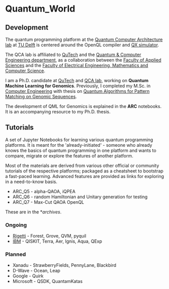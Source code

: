 # Quantum_World

## Development

The quantum programming platform at the [Quantum Computer Architecture lab](https://www.tudelft.nl/en/eemcs/the-faculty/departments/quantum-computer-engineering/quantum-computer-architecture-lab/) at [TU Delft](https://www.tudelft.nl/en/) is centered around the OpenQL compiler and [QX simulator](http://quantum-studio.net/).

The QCA lab is affiliated to [QuTech](https://qutech.nl/) and the [Quantum & Computer Engineering department](https://www.tudelft.nl/en/eemcs/the-faculty/departments/quantum-computer-engineering/), as a collaboration between the [Faculty of Applied Sciences](https://www.tudelft.nl/en/tnw/) and the [Faculty of Electrical Engineering, Mathematics and Computer Science](https://www.tudelft.nl/en/eemcs/).

I am a Ph.D. candidate at [QuTech](https://qutech.nl/person/aritra-sarkar/) and [QCA lab](https://www.tudelft.nl/en/eemcs/the-faculty/departments/quantum-computer-engineering/quantum-computer-architecture-lab/staff/aritra-sarkar/), working on **Quantum Machine Learning for Genomics**. Previously, I completed my M.Sc. in [Computer Engineering](https://www.tudelft.nl/en/education/programmes/masters/computer-engineering/msc-computer-engineering/) with thesis on [Quantum Algorithms for Pattern Matching on Genomic Sequences](https://repository.tudelft.nl/islandora/object/uuid%3A4257310d-6d8b-4f5a-9fda-00cf8e081f0e).

The development of QML for Genomics is explained in the **ARC** notebooks. It is an accompanying resource to my Ph.D. thesis.

## Tutorials

A set of Jupyter Notebooks for learning various quantum programming platforms. It is meant for the 'already-initiated' - someone who already knows the basics of quantum programming in one platform and wants to compare, migrate or explore the features of another platform.

Most of the materials are derived from various other official or community tutorials of the respective platforms; packaged as a cheatsheet to bootstrap a fast-paced learning. Advanced features are provided as links for exploring in a need-to-know basis.

* ARC_Q5 - alpha-QAOA, iQPEA
* ARC_Q6 - random Hamiltonian and Unitary generation for testing
* ARC_Q7 - Max-Cut QAOA OpenQL

These are in the **archives*.

### Ongoing
* [Rigetti](https://github.com/prince-ph0en1x/QWorld/blob/master/QWorld_Rigetti.ipynb) - Forest, Grove, QVM, pyquil
* [IBM](https://github.com/prince-ph0en1x/QWorld/blob/master/QWorld_IBM.ipynb) - QISKIT, Terra, Aer, Ignis, Aqua, QExp

### Planned
* Xanadu - StrawberryFields, PennyLane, Blackbird
* D-Wave - Ocean, Leap
* Google - Quirk
* Microsoft - QSDK, QuantamKatas